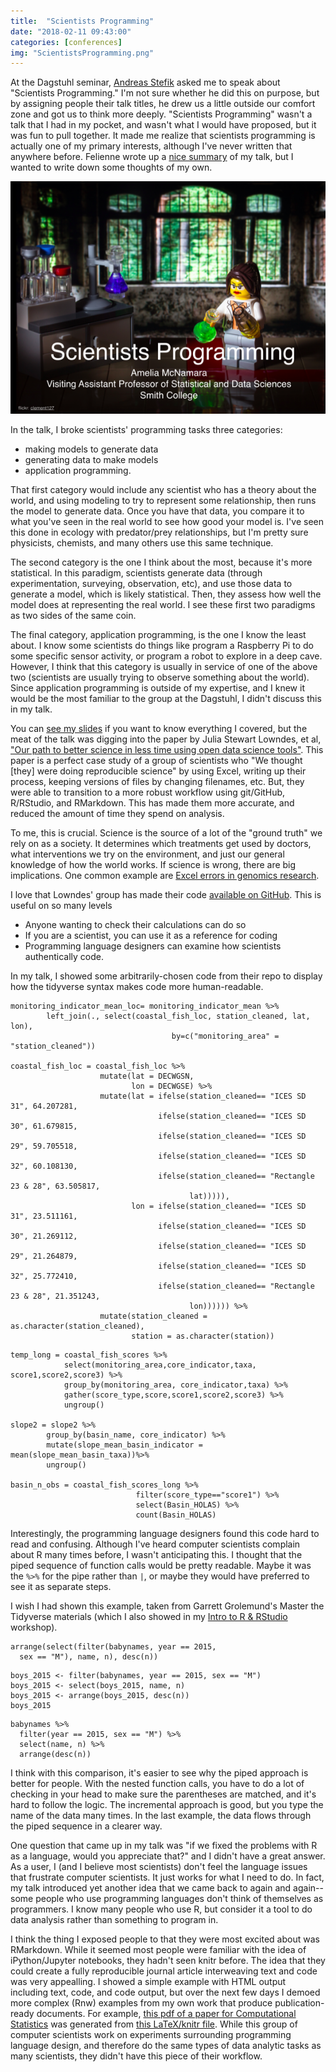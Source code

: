 ```yaml
---
title:  "Scientists Programming" 
date: "2018-02-11 09:43:00"
categories: [conferences]
img: "ScientistsProgramming.png"
---
```


At the Dagstuhl seminar, [Andreas Stefik](http://web.cs.unlv.edu/stefika/) asked me to speak about "Scientists Programming." I'm not sure whether he did this on purpose, but by assigning people their talk titles, he drew us a little outside our comfort zone and got us to think more deeply. "Scientists Programming" wasn't a talk that I had in my pocket, and wasn't what I would have proposed, but it was fun to pull together. It made me realize that scientists programming is actually one of my primary interests, although I've never written that anywhere before. Felienne wrote up a [nice summary](http://www.felienne.com/archives/5900) of my talk, but I wanted to write down some thoughts of my own. 

[![Female lego scientist](ScientistsProgramming.png)](https://www.flickr.com/photos/clement127/15236140202/in/photolist-pdncEs-rabMJr-qSKYvp-qPeSji-rmJJdW-btryhH-qK7VJj-cm1Hb-qdaYpW-fWAdZ-9WhgHt-oLa2TT-2vuJD-2vuKd-mk1ib-qAU7wq-r3voVM-8CAcWc-9oggZ-7w3hnt-56tdL-oLa3fV-2vuPq-2vuJ5-oLqNAT-otW1FH-hGxPy-9Gbfpi-kyh6Q-wL7Y9q-anxVft-otW5n1-bWGa2P-qmxh8-otWG7V-nCpBGK-oLa2C2-pqcggk-61RzgT-dgrA8g-gbGJp-nBBqqg-anxVyP-6KVaRB-anAxnS-anxJWP-oJoZ4d-rcEdVP-aySHmX-anxJdr)

In the talk, I broke scientists' programming tasks three categories:

- making models to generate data
- generating data to make models
- application programming.

That first category would include any scientist who has a theory about the world, and using modeling to try to represent some relationship, then runs the model to generate data. Once you have that data, you compare it to what you've seen in the real world to see how good your model is. I've seen this done in ecology with predator/prey relationships, but I'm pretty sure physicists, chemists, and many others use this same technique. 

The second category is the one I think about the most, because it's more statistical. In this paradigm, scientists generate data (through experimentation, surveying, observation, etc), and use those data to generate a model, which is likely statistical. Then, they assess how well the model does at representing the real world. I see these first two paradigms as two sides of the same coin. 

The final category, application programming, is the one I know the least about. I know some scientists do things like program a Raspberry Pi to do some specific sensor activity, or program a robot to explore in a deep cave. However, I think that this category is usually in service of one of the above two (scientists are usually trying to observe something about the world). Since application programming is outside of my expertise, and I knew it would be the most familiar to the group at the Dagstuhl, I didn't discuss this in my talk. 

You can [see my slides](http://materials.dagstuhl.de/files/18/18061/18061.AmeliaA.McNamara1.Slides2.pdf) if you want to know everything I covered, but the meat of the talk was digging into the paper by Julia Stewart Lowndes, et al, ["Our path to better science in less time using open data science tools"](https://www.nature.com/articles/s41559-017-0160). This paper is a perfect case study of a group of scientists who "We thought [they] were doing reproducible science" by using Excel, writing up their process, keeping versions of files by changing filenames, etc. But, they were able to transition to a more robust workflow using git/GitHub, R/RStudio, and RMarkdown. This has made them more accurate, and reduced the amount of time they spend on analysis. 

To me, this is crucial. Science is the source of a lot of the "ground truth" we rely on as a society. It determines which treatments get used by doctors, what interventions we try on the environment, and just our general knowledge of how the world works. If science is wrong, there are big implications. One common example are [Excel errors in genomics research](https://genomebiology.biomedcentral.com/articles/10.1186/s13059-016-1044-7). 

I love that Lowndes' group has made their code [available on GitHub](https://github.com/OHI-Science/). This is useful on so many levels

- Anyone wanting to check their calculations can do so
- If you are a scientist, you can use it as a reference for coding
- Programming language designers can examine how scientists authentically code. 

In my talk, I showed some arbitrarily-chosen code from their repo to display how the tidyverse syntax makes code more human-readable. 


```
monitoring_indicator_mean_loc= monitoring_indicator_mean %>% 
        left_join(., select(coastal_fish_loc, station_cleaned, lat, lon), 
                                    by=c("monitoring_area" = "station_cleaned"))

coastal_fish_loc = coastal_fish_loc %>%
                    mutate(lat = DECWGSN,
                           lon = DECWGSE) %>%
                    mutate(lat = ifelse(station_cleaned== "ICES SD 31", 64.207281,
                                 ifelse(station_cleaned== "ICES SD 30", 61.679815,
                                 ifelse(station_cleaned== "ICES SD 29", 59.705518,
                                 ifelse(station_cleaned== "ICES SD 32", 60.108130,
                                 ifelse(station_cleaned== "Rectangle 23 & 28", 63.505817,
                                 		lat))))),
                           lon = ifelse(station_cleaned== "ICES SD 31", 23.511161,
                                 ifelse(station_cleaned== "ICES SD 30", 21.269112,
                                 ifelse(station_cleaned== "ICES SD 29", 21.264879,
                                 ifelse(station_cleaned== "ICES SD 32", 25.772410,
                                 ifelse(station_cleaned== "Rectangle 23 & 28", 21.351243, 
                                 		lon)))))) %>%
                    mutate(station_cleaned = as.character(station_cleaned),
                           station = as.character(station))
```

```
temp_long = coastal_fish_scores %>% 
            select(monitoring_area,core_indicator,taxa, score1,score2,score3) %>%
            group_by(monitoring_area, core_indicator,taxa) %>%
            gather(score_type,score,score1,score2,score3) %>%
            ungroup()

slope2 = slope2 %>%
        group_by(basin_name, core_indicator) %>%
        mutate(slope_mean_basin_indicator = mean(slope_mean_basin_taxa))%>%
        ungroup()

basin_n_obs = coastal_fish_scores_long %>% 
                            filter(score_type=="score1") %>% 
                            select(Basin_HOLAS) %>%
                            count(Basin_HOLAS)
```

Interestingly, the programming language designers found this code hard to read and confusing. Although I've heard computer scientists complain about R many times before, I wasn't anticipating this. I thought that the piped sequence of function calls would be pretty readable. Maybe it was the `%>%` for the pipe rather than `|`, or maybe they would have preferred to see it as separate steps. 

I wish I had shown this example, taken from Garrett Grolemund's Master the Tidyverse materials (which I also showed in my [Intro to R & RStudio](https://github.com/AmeliaMN/IntroToR) workshop).

```
arrange(select(filter(babynames, year == 2015, 
  sex == "M"), name, n), desc(n))
```

```
boys_2015 <- filter(babynames, year == 2015, sex == "M")
boys_2015 <- select(boys_2015, name, n)
boys_2015 <- arrange(boys_2015, desc(n))
boys_2015
```

```
babynames %>%
  filter(year == 2015, sex == "M") %>%
  select(name, n) %>%
  arrange(desc(n))
```

I think with this comparison, it's easier to see why the piped approach is better for people. With the nested function calls, you have to do a lot of checking in your head to make sure the parentheses are matched, and it's hard to follow the logic. The incremental approach is good, but you type the name of the data many times. In the last example, the data flows through the piped sequence in a clearer way. 

One question that came up in my talk was "if we fixed the problems with R as a language, would you appreciate that?" and I didn't have a great answer. As a user, I (and I believe most scientists) don't feel the language issues that frustrate computer scientists. It just works for what I need to do. In fact, my talk introduced yet another idea that we came back to again and again-- some people who use programming languages don't think of themselves as programmers. I know many people who use R, but consider it a tool to do data analysis rather than something to program in. 

I think the thing I exposed people to that they were most excited about was RMarkdown. While it seemed most people were familiar with the idea of iPython/Jupyter notebooks, they hadn't seen knitr before. The idea that they could create a fully reproducible journal article interweaving text and code was very appealling. I showed a simple example with HTML output including text, code, and code output, but over the next few days I demoed more complex (Rnw) examples from my own work that produce publication-ready documents. For example, [this pdf of a paper for Computational Statistics](https://github.com/COSTDataExpo2013/AmeliaMN/blob/master/PaperFinalDraft.pdf) was generated from [this LaTeX/knitr file](https://github.com/COSTDataExpo2013/AmeliaMN/blob/master/PaperFinalDraft.Rnw). While this group of computer scientists work on experiments surrounding programming language design, and therefore do the same types of data analytic tasks as many scientists, they didn't have this piece of their workflow. 

